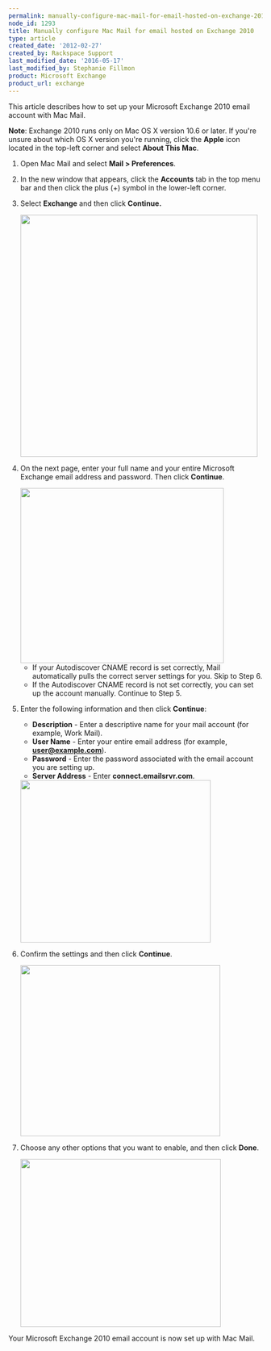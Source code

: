 ```yaml
---
permalink: manually-configure-mac-mail-for-email-hosted-on-exchange-2010/
node_id: 1293
title: Manually configure Mac Mail for email hosted on Exchange 2010
type: article
created_date: '2012-02-27'
created_by: Rackspace Support
last_modified_date: '2016-05-17'
last_modified_by: Stephanie Fillmon
product: Microsoft Exchange
product_url: exchange
---
```


This article describes how to set up your Microsoft Exchange
2010 email account with Mac Mail.

**Note**: Exchange 2010 runs only on Mac OS X version 10.6 or later. If
you're unsure about which OS X version you're running, click the
**Apple** icon located in the top-left corner and select **About This
Mac**.

1.  Open Mac Mail and select **Mail > Preferences**.
2.  In the new window that appears, click the **Accounts** tab in the
    top menu bar and then click the plus (+) symbol in the
    lower-left corner.
3.  Select **Exchange** and then click **Continue.**

    <img src="{% asset_path exchange/manually-configure-mac-mail-for-email-hosted-on-exchange-2010/MM101.png %}" width="470" height="480" />

4.  On the next page, enter your full name and your entire Microsoft
    Exchange email address and password. Then click **Continue**.

    <img src="{% asset_path exchange/manually-configure-mac-mail-for-email-hosted-on-exchange-2010/MM102.png %}" width="403" height="347" />

    -   If your Autodiscover CNAME record is set correctly, Mail
        automatically pulls the correct server settings for you. Skip to
        Step 6.
    -   If the Autodiscover CNAME record is not set correctly, you can
        set up the account manually. Continue to Step 5.

5.  Enter the following information and then click **Continue**:
    -   **Description** - Enter a descriptive name for your mail account
        (for example, Work Mail).
    -   **User Name** - Enter your entire email address (for example,
        **user@example.com**).
    -   **Password** - Enter the password associated with the email
        account you are setting up.
    -   **Server Address** - Enter **connect.emailsrvr.com**.

    <img src="{% asset_path exchange/manually-configure-mac-mail-for-email-hosted-on-exchange-2010/MM104_0.png %}" width="377" height="322" />

6.  Confirm the settings and then click **Continue**.

    <img src="{% asset_path exchange/manually-configure-mac-mail-for-email-hosted-on-exchange-2010/MM103.png %}" width="396" height="339" />
    
7.  Choose any other options that you want to enable, and then click
    **Done**.

    <img src="{% asset_path exchange/manually-configure-mac-mail-for-email-hosted-on-exchange-2010/MM105_0.png %}" width="397" height="333" />

Your Microsoft Exchange 2010 email account is now set up with Mac Mail.
